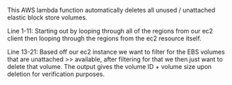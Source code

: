 This AWS lambda function automatically deletes all unused / unattached elastic block store volumes.

Line 1-11: Starting out by looping through all of the regions from our ec2 client then looping through the regions from the ec2 resource itself.

Line 13-21: Based off our ec2 instance we want to filter for the EBS volumes that are unattached >> available, after filtering for that we then just want to delete that volume.
The output gives the volume ID + volume size upon deletion for verification purposes.


